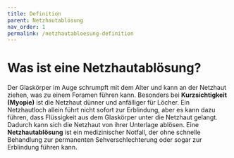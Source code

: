 ```yaml
---
title: Definition
parent: Netzhautablösung
nav_order: 1
permalink: /netzhautabloesung-definition
---
```


# Was ist eine Netzhautablösung?

Der Glaskörper im Auge schrumpft mit dem Alter und kann an der Netzhaut ziehen, was zu einem Foramen führen kann. Besonders bei **Kurzsichtigkeit (Myopie)** ist die Netzhaut dünner und anfälliger für Löcher. Ein Netzhautloch allein führt nicht sofort zur Erblindung, aber es kann dazu führen, dass Flüssigkeit aus dem Glaskörper unter die Netzhaut gelangt. Dadurch kann sich die Netzhaut von ihrer Unterlage ablösen. Eine **Netzhautablösung** ist ein medizinischer Notfall, der ohne schnelle Behandlung zur permanenten Sehverschlechterung oder sogar zur Erblindung führen kann.
